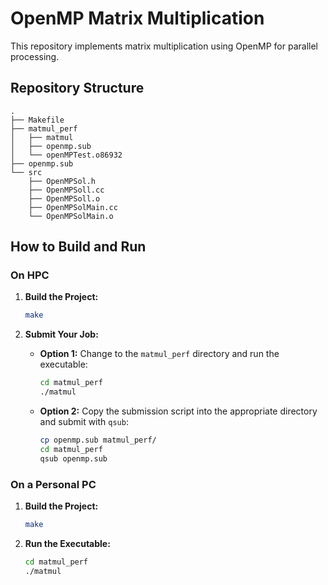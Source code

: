 # OpenMP Matrix Multiplication

This repository implements matrix multiplication using OpenMP for parallel processing.

## Repository Structure

```
.
├── Makefile
├── matmul_perf
│   ├── matmul
│   ├── openmp.sub
│   └── openMPTest.o86932
├── openmp.sub
└── src
    ├── OpenMPSol.h
    ├── OpenMPSoll.cc
    ├── OpenMPSoll.o
    ├── OpenMPSolMain.cc
    └── OpenMPSolMain.o
```

## How to Build and Run

### On HPC

1. **Build the Project:**
   ```bash
   make
   ```

2. **Submit Your Job:**
   - **Option 1:** Change to the `matmul_perf` directory and run the executable:
     ```bash
     cd matmul_perf
     ./matmul
     ```
   - **Option 2:** Copy the submission script into the appropriate directory and submit with `qsub`:
     ```bash
     cp openmp.sub matmul_perf/
     cd matmul_perf
     qsub openmp.sub
     ```

### On a Personal PC

1. **Build the Project:**
   ```bash
   make
   ```

2. **Run the Executable:**
   ```bash
   cd matmul_perf
   ./matmul
   ```


